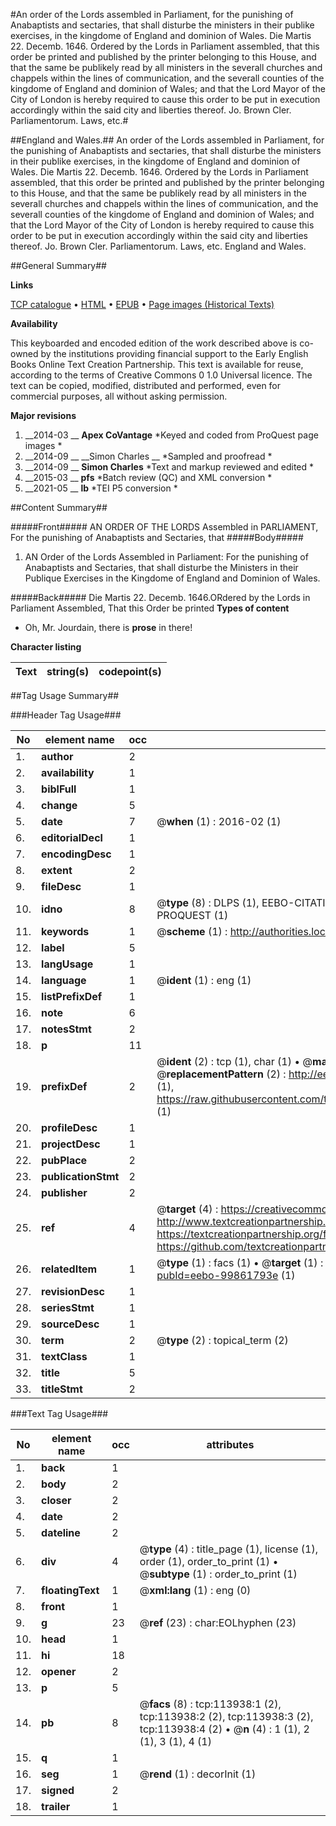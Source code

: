 #An order of the Lords assembled in Parliament, for the punishing of Anabaptists and sectaries, that shall disturbe the ministers in their publike exercises, in the kingdome of England and dominion of Wales. Die Martis 22. Decemb. 1646. Ordered by the Lords in Parliament assembled, that this order be printed and published by the printer belonging to this House, and that the same be publikely read by all ministers in the severall churches and chappels within the lines of communication, and the severall counties of the kingdome of England and dominion of Wales; and that the Lord Mayor of the City of London is hereby required to cause this order to be put in execution accordingly within the said city and liberties thereof. Jo. Brown Cler. Parliamentorum. Laws, etc.#

##England and Wales.##
An order of the Lords assembled in Parliament, for the punishing of Anabaptists and sectaries, that shall disturbe the ministers in their publike exercises, in the kingdome of England and dominion of Wales. Die Martis 22. Decemb. 1646. Ordered by the Lords in Parliament assembled, that this order be printed and published by the printer belonging to this House, and that the same be publikely read by all ministers in the severall churches and chappels within the lines of communication, and the severall counties of the kingdome of England and dominion of Wales; and that the Lord Mayor of the City of London is hereby required to cause this order to be put in execution accordingly within the said city and liberties thereof. Jo. Brown Cler. Parliamentorum.
Laws, etc.
England and Wales.

##General Summary##

**Links**

[TCP catalogue](http://www.ota.ox.ac.uk/tcp/)  • 
[HTML](http://tei.it.ox.ac.uk/tcp/Texts-HTML/free/A83/A83908.html)  • 
[EPUB](http://tei.it.ox.ac.uk/tcp/Texts-EPUB/free/A83/A83908.epub) • 
[Page images (Historical Texts)](https://historicaltexts.jisc.ac.uk/eebo-99861793e)

**Availability**

This keyboarded and encoded edition of the work described above is co-owned by the
    institutions providing financial support to the Early English Books Online Text Creation
    Partnership. This text is available for reuse, according to the terms of  Creative Commons 0 1.0 Universal
    licence. The text can be copied, modified, distributed and performed, even for commercial
    purposes, all without asking permission.

**Major revisions**

1. __2014-03 __ __Apex CoVantage__ *Keyed and coded from ProQuest page images *
1. __2014-09 __ __Simon Charles __ *Sampled and proofread *
1. __2014-09 __ __Simon Charles__ *Text and markup reviewed and edited *
1. __2015-03 __ __pfs__ *Batch review (QC) and XML conversion *
1. __2021-05 __ __lb__ *TEI P5 conversion *

##Content Summary##

#####Front#####
AN ORDER OF THE LORDS Assembled in PARLIAMENT, For the punishing of Anabaptists and Sectaries, that 
#####Body#####

1. AN Order of the Lords Assembled in Parliament: For the punishing of Anabaptists and Sectaries, that shall disturbe the Ministers in their Publique Exercises in the Kingdome of England and Dominion of Wales.

#####Back#####
Die Martis 22. Decemb. 1646.ORdered by the Lords in Parliament Assembled, That this Order be printed
**Types of content**

  * Oh, Mr. Jourdain, there is **prose** in there!

**Character listing**


|Text|string(s)|codepoint(s)|
|---|---|---|

##Tag Usage Summary##

###Header Tag Usage###

|No|element name|occ|attributes|
|---|---|---|---|
|1.|__author__|2||
|2.|__availability__|1||
|3.|__biblFull__|1||
|4.|__change__|5||
|5.|__date__|7| @__when__ (1) : 2016-02 (1)|
|6.|__editorialDecl__|1||
|7.|__encodingDesc__|1||
|8.|__extent__|2||
|9.|__fileDesc__|1||
|10.|__idno__|8| @__type__ (8) : DLPS (1), EEBO-CITATION (1), VID (1), EEBO-PROQUEST (1), STC (3), PROQUEST (1)|
|11.|__keywords__|1| @__scheme__ (1) : http://authorities.loc.gov/ (1)|
|12.|__label__|5||
|13.|__langUsage__|1||
|14.|__language__|1| @__ident__ (1) : eng (1)|
|15.|__listPrefixDef__|1||
|16.|__note__|6||
|17.|__notesStmt__|2||
|18.|__p__|11||
|19.|__prefixDef__|2| @__ident__ (2) : tcp (1), char (1)  •  @__matchPattern__ (2) : ([0-9\-]+):([0-9IVX]+) (1), (.+) (1)  •  @__replacementPattern__ (2) : http://eebo.chadwyck.com/downloadtiff?vid=$1&page=$2 (1), https://raw.githubusercontent.com/textcreationpartnership/Texts/master/tcpchars.xml#$1 (1)|
|20.|__profileDesc__|1||
|21.|__projectDesc__|1||
|22.|__pubPlace__|2||
|23.|__publicationStmt__|2||
|24.|__publisher__|2||
|25.|__ref__|4| @__target__ (4) : https://creativecommons.org/publicdomain/zero/1.0/ (1), http://www.textcreationpartnership.org/docs/. (1), https://textcreationpartnership.org/faq/#faq05 (1), https://github.com/textcreationpartnership (1)|
|26.|__relatedItem__|1| @__type__ (1) : facs (1)  •  @__target__ (1) : https://data.historicaltexts.jisc.ac.uk/view?pubId=eebo-99861793e (1)|
|27.|__revisionDesc__|1||
|28.|__seriesStmt__|1||
|29.|__sourceDesc__|1||
|30.|__term__|2| @__type__ (2) : topical_term (2)|
|31.|__textClass__|1||
|32.|__title__|5||
|33.|__titleStmt__|2||


###Text Tag Usage###

|No|element name|occ|attributes|
|---|---|---|---|
|1.|__back__|1||
|2.|__body__|2||
|3.|__closer__|2||
|4.|__date__|2||
|5.|__dateline__|2||
|6.|__div__|4| @__type__ (4) : title_page (1), license (1), order (1), order_to_print (1)  •  @__subtype__ (1) : order_to_print (1)|
|7.|__floatingText__|1| @__xml:lang__ (1) : eng (0)|
|8.|__front__|1||
|9.|__g__|23| @__ref__ (23) : char:EOLhyphen (23)|
|10.|__head__|1||
|11.|__hi__|18||
|12.|__opener__|2||
|13.|__p__|5||
|14.|__pb__|8| @__facs__ (8) : tcp:113938:1 (2), tcp:113938:2 (2), tcp:113938:3 (2), tcp:113938:4 (2)  •  @__n__ (4) : 1 (1), 2 (1), 3 (1), 4 (1)|
|15.|__q__|1||
|16.|__seg__|1| @__rend__ (1) : decorInit (1)|
|17.|__signed__|2||
|18.|__trailer__|1||

